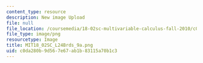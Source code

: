 ```yaml
---
content_type: resource
description: New image Upload
file: null
file_location: /coursemedia/18-02sc-multivariable-calculus-fall-2010/c0da280b9d567e67ab1b83115a70b1c3_MIT18_02SC_L24Brds_9a.png
file_type: image/png
resourcetype: Image
title: MIT18_02SC_L24Brds_9a.png
uid: c0da280b-9d56-7e67-ab1b-83115a70b1c3
---
```

